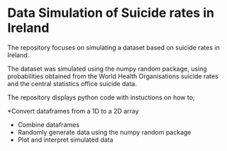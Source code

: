 # Data Simulation of Suicide rates in Ireland 

The repository focuses on simulating a dataset based on suicide rates in Ireland. 

The dataset was simulated using the numpy random package, using probabilities obtained from the World Health Organisations suicide rates and the central statistics office suicide data. 

The repository displays python code with instuctions on how to; 

*Convert dataframes from a 1D to a 2D array
* Combine dataframes 
* Randomly generate data using the numpy random package 
* Plot and interpret simulated data 



